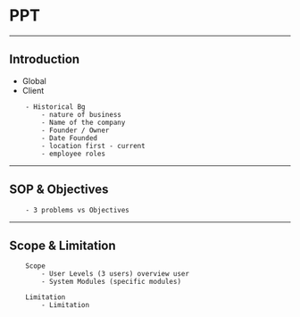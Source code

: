 # **PPT**
--------------------------------
## **Introduction**
- Global
- Client
```
	- Historical Bg
		- nature of business
		- Name of the company
		- Founder / Owner
		- Date Founded
		- location first - current
		- employee roles
```
--------------------------------
## **SOP & Objectives**
```
	- 3 problems vs Objectives
```
--------------------------------
## **Scope & Limitation**
```
	Scope
		- User Levels (3 users) overview user
		- System Modules (specific modules)
```
```
	Limitation 
		- Limitation
```
